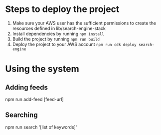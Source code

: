 # Steps to deploy the project

1. Make sure your AWS user has the sufficient permissions to create the resources defined in lib/search-engine-stack
2. Install dependencies by running `npm install`
3. Build the project by running `npm run build`
4. Deploy the project to your AWS account `npm run cdk deploy search-engine`

# Using the system

## Adding feeds

npm run add-feed [feed-url]

## Searching

npm run search '[list of keywords]'
